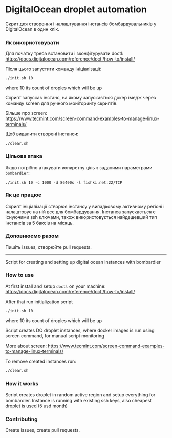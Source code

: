  # DigitalOcean droplet automation

Скрит для створення і налаштування інстансів бомбардувальників у DigitalOcean в один клік.

### Як використовувати

Для початку треба встановити і зконфігурувати doctl:  
https://docs.digitalocean.com/reference/doctl/how-to/install/

Після цього запустити команду ініціалізації:

```shell
./init.sh 10
```
where 10 its count of droples which will be up

Скрипт запускає інстанс, на якому запускається докер імедж через команду screen для ручного моніторингу скриптів.

Більше про screen:  
https://www.tecmint.com/screen-command-examples-to-manage-linux-terminals/

Щоб видалити створені інстанси:

```shell
./clear.sh
```

### Цільова атака

Якщо потрібно атакувати конкретну ціль з заданими параметрами `bombardier`:

```shell
./init.sh 10 -c 1000 -d 86400s -l fishki.net:22/TCP
```

### Як це працює

Скрипт ініціалізації створює інстансу у випадковому активному регіоні і налаштовує на ній все для бомбардування. Інстанса запускається с існуючими ssh ключами, також використовується найдешевший тип інстансів за 5 баксів на місяць.

### Доповнюємо разом

Пишіть issues, створюйте pull requests.  

***************************************************************************************

Script for creating and setting up digital ocean instances with bombardier

### How to use

At first install and setup `doctl` on your machine:
https://docs.digitalocean.com/reference/doctl/how-to/install/


After that run initialization script 

```shell
./init.sh 10
```
where 10 its count of droples which will be up

Script creates DO droplet instances, where docker images is run using screen command, for manual script monitoring

More about screen:
https://www.tecmint.com/screen-command-examples-to-manage-linux-terminals/

To remove created instances run:

```shell
./clear.sh
```

### How it works 

Script creates droplet in random active region and setup everything for bombardier.
Instance is running with existing ssh keys, also cheapest droplet is used (5 usd month)

### Contributing

Create issues, create pull requests.
